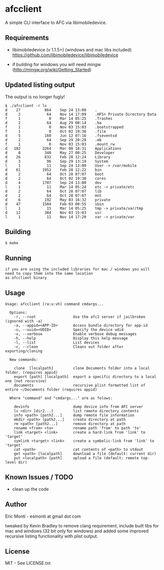afcclient
=========

A simple CLI interface to AFC via libimobiledevice.


## Requirements

- libimobiledevice (v 1.1.5+) (windows and mac libs included)
  https://github.com/libimobiledevice/libimobiledevice

- if building for windows you will need mingw (http://mingw.org/wiki/Getting_Started)

## Updated listing output

The output is no longer fugly!

```
$ ./afcclient -r ls
d    27           864    Sep 24 13:00    .
d     2            64    Nov 14 17:09    .HFS+ Private Directory Data
f     1             0    Mar 14 05:25    .Trashes
d     2            64    Aug 29 00:14    .ba
f     1             0    Nov 03 15:03    .bootstrapped
f     1             0    Oct 02 19:38    .file
d     5           160    Jun 12 07:16    .fseventsd
d     2            64    Sep 29 20:28    .mb
f     1             0    Nov 03 15:03    .mount_rw
d   102          3264    Mar 08 18:31    Applications
d     8           340    May 27 00:25    Developer
d    26           832    Feb 28 12:24    Library
d     3            96    Sep 29 13:19    System
l     1            11    Sep 24 13:00    User -> /var/mobile
d    61          1952    Feb 28 12:22    bin
d     2            64    Oct 28 07:07    boot
d     2            64    Oct 02 19:38    cores
d     4          1707    Sep 24 13:00    dev
l     1            11    Mar 14 05:24    etc -> private/etc
d     2            64    Oct 28 07:07    lib
d     2            64    Oct 28 07:07    mnt
d     6           192    May 03 16:32    private
d    47          1504    Feb 03 00:55    sbin
l     1            15    Mar 14 05:25    tmp -> private/var/tmp
d    12           384    Nov 03 15:03    usr
l     1            11    Nov 14 17:20    var -> private/var
```


## Building

    $ make

## Running

    if you are using the included libraries for mac / windows you will need to copy them into the same location
    as afcclient binary

## Usage

    Usage: afcclient [ra:u:vh] command cmdargs...

      Options:
        -r, --root                 Use the afc2 server if jailbroken (ignored with -a)
        -a, --appid=<APP-ID>       Access bundle directory for app-id
        -u, --uuid=<UDID>          Specify the device udid
        -v, --verbose              Enable verbose debug messages
        -h, --help                 Display this help message
        -l, --list                 List devices
        -c, --clean                Cleans out folder after exporting/cloning

      New commands:

        clone  [localpath]         clone Documents folder into a local folder. (requires appid)
        export [path] [localpath]  export a specific directory to a local one (not recursive)
        documents                  recursive plist formatted list of entire ~/Documents folder (requires appid)

      Where "command" and "cmdargs..." are as folows:

        devinfo                    dump device info from AFC server
        ls <dir> [dir2...]         list remote directory contents
        info <path> [path2...]     dump remote file information
        mkdir <path> [path2...]    create directory at path
        rm <path> [path2...]       remove directory at path
        rename <from> <to>         rename path 'from' to path 'to'
        link <target> <link>       create a hard-link from 'link' to 'target'
        symlink <target> <link>    create a symbolic-link from 'link' to 'target'
        cat <path>                 cat contents of <path> to stdout
        get <path> [localpath]     download a file (default: current dir)
        put <localpath> [path]     upload a file (default: remote top-level dir)


## Known Issues / TODO

- clean up the code

## Author

Eric Monti - esmonti at gmail dot com

tweaked by Kevin Bradley to remove clang requirement, include built libs for mac and windows (32 bit only for windows)
and added some improved recursive listing functionality with plist output.

## License

MIT - See LICENSE.txt
